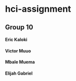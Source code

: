 # hci-assignment
## Group 10
#### Eric Kaloki
#### Victor Muuo
#### Mbale Muema
#### Elijah Gabriel
